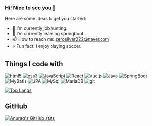 ### Hi! Nice to see you 👋

Here are some ideas to get you started:

- 🔭 I’m currently job hunting.
- 🌱 I’m currently learning springboot.
- 📫 How to reach me: zerosilver222@naver.com
- ⚡ Fun fact: I enjoy playing soccer.

## Things I code with
<p>
  <img alt="html5" src="https://img.shields.io/badge/-HTML5-E34F26?style=flat-square&logo=html5&logoColor=white" />
  <img alt="css3" src="https://img.shields.io/badge/-Brave_Browser-FB542B?style=flat-square&logo=css3&logoColor=white" />
  <img alt="JavaScript" src="https://img.shields.io/badge/-Insomnia-5849BE?style=flat-square&logo=JavaScript&logoColor=white" />
  <img alt="React" src="https://img.shields.io/badge/-React-45b8d8?style=flat-square&logo=react&logoColor=white" />
  <img alt="Vue.js" src="https://img.shields.io/badge/-Webpack-8DD6F9?style=flat-square&logo=Vue.js&logoColor=white" /> 

  <img alt="Java" src="https://img.shields.io/badge/-Docker-46a2f1?style=flat-square&logo=Java&logoColor=white" />
  <img alt="SpringBoot" src="https://img.shields.io/badge/-Github_Actions-2088FF?style=flat-square&logo=SpringBoot&logoColor=white" />
  <img alt="MyBatis" src="https://img.shields.io/badge/-Heroku-430098?style=flat-square&logo=MyBatis&logoColor=white" />
  <img alt="JPA" src="https://img.shields.io/badge/-Apollo%20GraphQL-311C87?style=flat-square&logo=JPA&logoColor=white" />

  <img alt="MySql" src="https://img.shields.io/badge/-Google_Cloud_Platform-1a73e8?style=flat-square&logo=MySql&logoColor=white" />
  <img alt="MariaDB" src="https://img.shields.io/badge/-TypeScript-007ACC?style=flat-square&logo=MariaDB&logoColor=white" />

  <img alt="git" src="https://img.shields.io/badge/-Git-F05032?style=flat-square&logo=git&logoColor=white" />
</p>

[![Top Langs](https://github-readme-stats.vercel.app/api/top-langs/?username=YOUNGEUN100&layout=compact)](https://github.com/YOUNGEUN100/github-readme-stats)



## GitHub
[![Anurag's GitHub stats](https://github-readme-stats.vercel.app/api?username=YOUNGEUN100)](https://github.com/YOUNGEUN100/github-readme-stats)
















